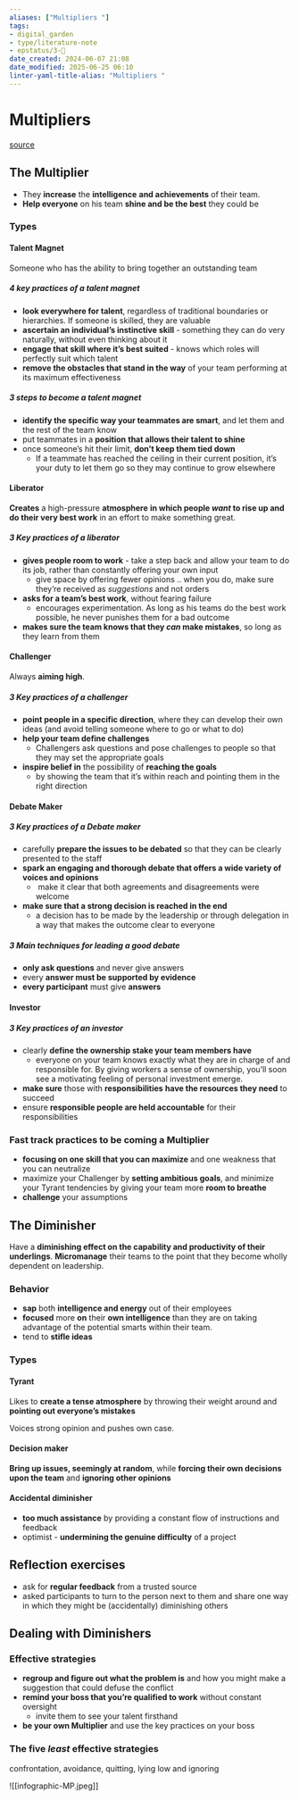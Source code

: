 ```yaml
---
aliases: ["Multipliers "]
tags: 
- digital_garden
- type/literature-note
- epstatus/3-🌳
date_created: 2024-06-07 21:08
date_modified: 2025-06-25 06:10
linter-yaml-title-alias: "Multipliers "
---
```

# Multipliers 

[source](https://www.blinkist.com/en/nc/browse/books/multipliers-en?r=1&st=Multipliers)

## The Multiplier

* They **increase** the **intelligence** **and achievements** of their team.
* **Help everyone** on his team **shine and be the best** they could be

### Types

#### Talent Magnet

Someone who has the ability to bring together an outstanding team

##### 4 key practices of a talent magnet

* **look everywhere for talent**, regardless of traditional boundaries or hierarchies. If someone is skilled, they are valuable
* **ascertain an individual’s instinctive skill** - something they can do very naturally, without even thinking about it
* **engage that skill where it’s best suited** - knows which roles will perfectly suit which talent
* **remove the obstacles that stand in the way** of your team performing at its maximum effectiveness

##### 3 steps to become a talent magnet

* **identify the specific way your teammates are smart**, and let them and the rest of the team know
* put teammates in a **position** **that allows their talent to shine**
* once someone’s hit their limit, **don’t keep them tied down**
	* If a teammate has reached the ceiling in their current position, it’s your duty to let them go so they may continue to grow elsewhere

#### Liberator

**Creates** a high-pressure **atmosphere** **in which people _want_ to rise up and do their very best work** in an effort to make something great.

##### 3 Key practices of a liberator

* **gives people room to work** - take a step back and allow your team to do its job, rather than constantly offering your own input
	* give space by offering fewer opinions .. when you do, make sure they’re received as _suggestions_ and not orders
* **asks for a team’s best work**, without fearing failure
	* encourages experimentation. As long as his teams do the best work possible, he never punishes them for a bad outcome
* **makes sure the team knows that they _can_ make mistakes**, so long as they learn from them

#### Challenger

Always **aiming high**.

##### 3 Key practices of a challenger

+ **point people in a specific direction**, where they can develop their own ideas (and avoid telling someone where to go or what to do)
+ **help your team define challenges**
	+ Challengers ask questions and pose challenges to people so that they may set the appropriate goals
+ **inspire belief in** the possibility of **reaching the goals**
	+ by showing the team that it’s within reach and pointing them in the right direction

#### Debate Maker

##### 3 Key practices of a Debate maker

+ carefully **prepare the issues to be debated** so that they can be clearly presented to the staff
+ **spark an engaging and thorough debate that offers a wide variety of voices and opinions**
	+  make it clear that both agreements and disagreements were welcome
+ **make sure that a strong decision is reached in the end**
	+ a decision has to be made by the leadership or through delegation in a way that makes the outcome clear to everyone

##### 3 Main techniques for leading a good debate

+ **only ask questions** and never give answers
+ every **answer must be supported by evidence**
+ **every participant** must give **answers**

#### Investor

##### 3 Key practices of an investor

+ clearly **define the ownership stake your team members have**
	+ everyone on your team knows exactly what they are in charge of and responsible for. By giving workers a sense of ownership, you’ll soon see a motivating feeling of personal investment emerge.
+ **make sure** those with **responsibilities** **have the resources they need** to succeed
+ ensure **responsible people are held accountable** for their responsibilities

### Fast track practices to be coming a Multiplier

+ **focusing on one skill that you can maximize** and one weakness that you can neutralize
+ maximize your Challenger by **setting ambitious goals**, and minimize your Tyrant tendencies by giving your team more **room to breathe**
+ **challenge** your assumptions

## The Diminisher

Have a **diminishing effect on the capability and productivity of their underlings**.
**Micromanage** their teams to the point that they become wholly dependent on leadership.

### Behavior

* **sap** both **intelligence and energy** out of their employees
* **focused** more **on** their **own intelligence** than they are on taking advantage of the potential smarts within their team.
* tend to **stifle ideas**

### Types

#### Tyrant

Likes to **create a tense atmosphere** by throwing their weight around and **pointing out everyone’s mistakes**

Voices strong opinion and pushes own case.

#### Decision maker

**Bring up issues, seemingly at random**, while **forcing their own decisions upon the team** and **ignoring other opinions**

#### Accidental diminisher

+ **too much assistance** by providing a constant flow of instructions and feedback
+ optimist - **undermining the genuine difficulty** of a project

## Reflection exercises

+ ask for **regular feedback** from a trusted source
+ asked participants to turn to the person next to them and share one way in which they might be (accidentally) diminishing others

## Dealing with Diminishers

### Effective strategies

+ **regroup and figure out what the problem is** and how you might make a suggestion that could defuse the conflict
+ **remind your boss that you’re qualified to work** without constant oversight
	+ invite them to see your talent firsthand
+ **be your own Multiplier** and use the key practices on your boss

### The five _least_ effective strategies

confrontation, avoidance, quitting, lying low and ignoring

![[infographic-MP.jpeg]]
